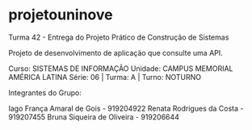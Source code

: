 # projetouninove

Turma 42 - Entrega do Projeto Prático de Construção de Sistemas

Projeto de desenvolvimento de aplicação que consulte uma API.

Curso: SISTEMAS DE INFORMAÇÃO
Unidade: CAMPUS MEMORIAL AMÉRICA LATINA
Série: 06 | Turma: A | Turno: NOTURNO

Integrantes do Grupo:

Iago França Amaral de Gois - 919204922
Renata Rodrigues da Costa - 919207455
Bruna Siqueira de Oliveira - 919206644
